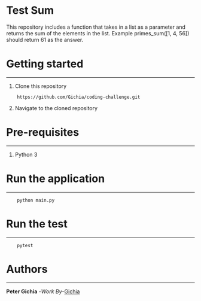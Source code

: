 # Test Sum
This repository includes a function that takes in a list as a parameter and returns the sum of the elements in the list. Example primes_sum([1, 4, 56]) should return 61 as the answer.


# Getting started
--------------------
1. Clone this repository
```
    https://github.com/Gichia/coding-challenge.git
```

2. Navigate to the cloned repository

# Pre-requisites
----------------------
1. Python 3


# Run the application
---------------------------------
```
    python main.py
```

# Run the test
---------------------------------
```
    pytest
```


# Authors
-----------------------------
**Peter Gichia** -_Work By_-[Gichia](https:/github.com/Gichia)


